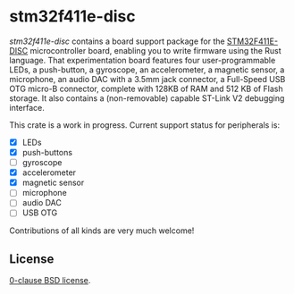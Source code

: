 stm32f411e-disc
===============

_stm32f411e-disc_ contains a board support package for the [STM32F411E-DISC][]
microcontroller board, enabling you to write firmware using the Rust language.
That experimentation board features four user-programmable LEDs, a push-button,
a gyroscope, an accelerometer, a magnetic sensor, a microphone, an audio DAC
with a 3.5mm jack connector, a Full-Speed USB OTG micro-B connector, complete
with 128KB of RAM and 512 KB of Flash storage. It also contains
a (non-removable) capable ST-Link V2 debugging interface.

This crate is a work in progress. Current support status for peripherals is:

- [x] LEDs
- [x] push-buttons
- [ ] gyroscope
- [x] accelerometer
- [x] magnetic sensor
- [ ] microphone
- [ ] audio DAC
- [ ] USB OTG

Contributions of all kinds are very much welcome!

[STM32F411E-DISC]: https://www.st.com/en/evaluation-tools/32f411ediscovery.html

License
-------

[0-clause BSD license](LICENSE-0BSD.txt).
